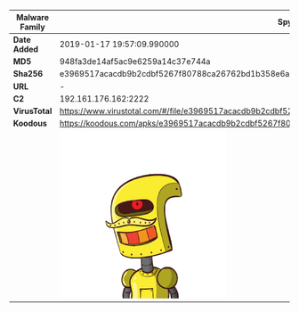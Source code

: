 | Malware Family | SpyNote                                                      |
| -------------- | ------------------------------------------------------------ |
| **Date Added** | 2019-01-17 19:57:09.990000                                                   |
| **MD5**        | 948fa3de14af5ac9e6259a14c37e744a                             |
| **Sha256**     | e3969517acacdb9b2cdbf5267f80788ca26762bd1b358e6aaa350c64226db88e |
| **URL**        | -                                                            |
| **C2**         | 192.161.176.162:2222 |
| **VirusTotal** | https://www.virustotal.com/#/file/e3969517acacdb9b2cdbf5267f80788ca26762bd1b358e6aaa350c64226db88e/detection |
| **Koodous**    | https://koodous.com/apks/e3969517acacdb9b2cdbf5267f80788ca26762bd1b358e6aaa350c64226db88e |
|                | ![](../assets/e3969517acacdb9b2cdbf5267f80788ca26762bd1b358e6aaa350c64226db88e.png) |